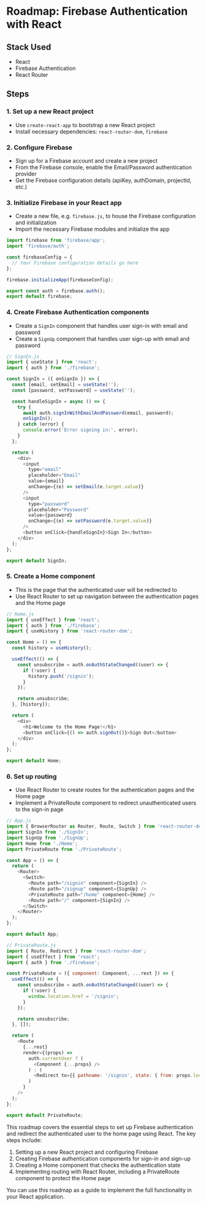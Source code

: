 # Roadmap: Firebase Authentication with React

## Stack Used
- React
- Firebase Authentication
- React Router

## Steps

### 1. Set up a new React project
- Use `create-react-app` to bootstrap a new React project
- Install necessary dependencies: `react-router-dom`, `firebase`

### 2. Configure Firebase
- Sign up for a Firebase account and create a new project
- From the Firebase console, enable the Email/Password authentication provider
- Get the Firebase configuration details (apiKey, authDomain, projectId, etc.)

### 3. Initialize Firebase in your React app
- Create a new file, e.g. `firebase.js`, to house the Firebase configuration and initialization
- Import the necessary Firebase modules and initialize the app

```javascript
import firebase from 'firebase/app';
import 'firebase/auth';

const firebaseConfig = {
  // Your Firebase configuration details go here
};

firebase.initializeApp(firebaseConfig);

export const auth = firebase.auth();
export default firebase;
```

### 4. Create Firebase Authentication components
- Create a `SignIn` component that handles user sign-in with email and password
- Create a `SignUp` component that handles user sign-up with email and password

```javascript
// SignIn.js
import { useState } from 'react';
import { auth } from './firebase';

const SignIn = ({ onSignIn }) => {
  const [email, setEmail] = useState('');
  const [password, setPassword] = useState('');

  const handleSignIn = async () => {
    try {
      await auth.signInWithEmailAndPassword(email, password);
      onSignIn();
    } catch (error) {
      console.error('Error signing in:', error);
    }
  };

  return (
    <div>
      <input
        type="email"
        placeholder="Email"
        value={email}
        onChange={(e) => setEmail(e.target.value)}
      />
      <input
        type="password"
        placeholder="Password"
        value={password}
        onChange={(e) => setPassword(e.target.value)}
      />
      <button onClick={handleSignIn}>Sign In</button>
    </div>
  );
};

export default SignIn;
```

### 5. Create a Home component
- This is the page that the authenticated user will be redirected to
- Use React Router to set up navigation between the authentication pages and the Home page

```javascript
// Home.js
import { useEffect } from 'react';
import { auth } from './firebase';
import { useHistory } from 'react-router-dom';

const Home = () => {
  const history = useHistory();

  useEffect(() => {
    const unsubscribe = auth.onAuthStateChanged((user) => {
      if (!user) {
        history.push('/signin');
      }
    });

    return unsubscribe;
  }, [history]);

  return (
    <div>
      <h1>Welcome to the Home Page!</h1>
      <button onClick={() => auth.signOut()}>Sign Out</button>
    </div>
  );
};

export default Home;
```

### 6. Set up routing
- Use React Router to create routes for the authentication pages and the Home page
- Implement a PrivateRoute component to redirect unauthenticated users to the sign-in page

```javascript
// App.js
import { BrowserRouter as Router, Route, Switch } from 'react-router-dom';
import SignIn from './SignIn';
import SignUp from './SignUp';
import Home from './Home';
import PrivateRoute from './PrivateRoute';

const App = () => {
  return (
    <Router>
      <Switch>
        <Route path="/signin" component={SignIn} />
        <Route path="/signup" component={SignUp} />
        <PrivateRoute path="/home" component={Home} />
        <Route path="/" component={SignIn} />
      </Switch>
    </Router>
  );
};

export default App;
```

```javascript
// PrivateRoute.js
import { Route, Redirect } from 'react-router-dom';
import { useEffect } from 'react';
import { auth } from './firebase';

const PrivateRoute = ({ component: Component, ...rest }) => {
  useEffect(() => {
    const unsubscribe = auth.onAuthStateChanged((user) => {
      if (!user) {
        window.location.href = '/signin';
      }
    });

    return unsubscribe;
  }, []);

  return (
    <Route
      {...rest}
      render={(props) =>
        auth.currentUser ? (
          <Component {...props} />
        ) : (
          <Redirect to={{ pathname: '/signin', state: { from: props.location } }} />
        )
      }
    />
  );
};

export default PrivateRoute;
```

This roadmap covers the essential steps to set up Firebase authentication and redirect the authenticated user to the home page using React. The key steps include:

1. Setting up a new React project and configuring Firebase
2. Creating Firebase authentication components for sign-in and sign-up
3. Creating a Home component that checks the authentication state
4. Implementing routing with React Router, including a PrivateRoute component to protect the Home page

You can use this roadmap as a guide to implement the full functionality in your React application.